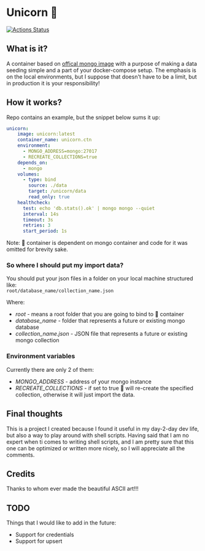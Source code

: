 # Unicorn :unicorn:
[![Actions Status](https://github.com/mirzamerdovic/unicorn/workflows/CI/badge.svg)](https://github.com/MirzaMerdovic/unicorn/actions)

## What is it?

A container based on [offical mongo image](https://hub.docker.com/_/mongo) with a purpose of making a data seeding simple 
and a part of your docker-compose setup.
The emphasis is on the local environments, but I suppose that doesn't have to be a limit, but in production it is your  responsibility!

## How it works?

Repo contains an example, but the snippet below sums it up:

```yaml
unicorn:
    image: unicorn:latest
    container_name: unicorn.ctn
    environment:
      - MONGO_ADDRESS=mongo:27017
      - RECREATE_COLLECTIONS=true
    depends_on:
      - mongo
    volumes:
      - type: bind
        source: ./data
        target: /unicorn/data
        read_only: true
    healthcheck:
      test: echo 'db.stats().ok' | mongo mongo --quiet
      interval: 14s
      timeout: 3s
      retries: 3
      start_period: 1s
```
Note: :unicorn: container is dependent on mongo container and code for it was omitted for brevity sake. 

### So where I should put my import data?

You should put your json files in a folder on your local machine structured like:  
``` root/database_name/collection_name.json ```

Where:
* _root_ - means a root folder that you are going to bind to :unicorn: container
* _database_name_ - folder that represents a future or existing mongo database
* _collection_name.json_ - JSON file that represents a future or existing mongo collection

### Environment variables
Currently there are only 2 of them:
* _MONGO_ADDRESS_ - address of your mongo instance
* _RECREATE_COLLECTIONS_ - if set to true :unicorn: will re-create the specified collection, otherwise it will just import the data.

## Final thoughts

This is a project I created because I found it useful in my day-2-day dev life, but also a way to play around with shell scripts. Having said that I am no expert when ti comes to writing shell scripts, and I am pretty sure that this one can be optimized or written more nicely, so I will appreciate all the comments.

## Credits
Thanks to whom ever made the beautiful ASCII art!!!

## TODO
Things that I would like to add in the future:
* Support for credentials
* Support for upsert

